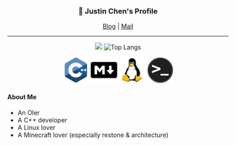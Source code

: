 <h3 align="center">👋 Justin Chen's Profile</h3>
<p align="center">
  <a href="https://ctj12461.vercel.app">Blog</a> |
  <a href="mailto:ctj12461@163.com">Mail</a>
</p>
<hr/>

<p align="center">
  <img src="https://github-readme-stats.vercel.app/api?username=ctj12461&count_private=true&show_icon=true&include_all_commits&hide_border=true"/>
  <img alt="Top Langs" src="https://github-readme-stats.vercel.app/api/top-langs/?username=ctj12461&layout=compact&hide_border=true"/>
</p>

<p align="center">
  <code><img height="60" src="https://raw.githubusercontent.com/github/explore/80688e429a7d4ef2fca1e82350fe8e3517d3494d/topics/cpp/cpp.png"></code>
  <code><img height="60" src="https://raw.githubusercontent.com/github/explore/80688e429a7d4ef2fca1e82350fe8e3517d3494d/topics/markdown/markdown.png"></code>
  <code><img height="60" src="https://raw.githubusercontent.com/github/explore/80688e429a7d4ef2fca1e82350fe8e3517d3494d/topics/linux/linux.png"></code>
  <code><img height="60" src="https://raw.githubusercontent.com/github/explore/d92924b1d925bb134e308bd29c9de6c302ed3beb/topics/terminal/terminal.png"></code>
</p>

#### About Me
 - An OIer
 - A C++ developer
 - A Linux lover
 - A Minecraft lover (especially restone & architecture)

<!--
**ctj12461/ctj12461** is a ✨ _special_ ✨ repository because its `README.md` (this file) appears on your GitHub profile.

Here are some ideas to get you started:

- 🔭 I’m currently working on ...
- 🌱 I’m currently learning ...
- 👯 I’m looking to collaborate on ...
- 🤔 I’m looking for help with ...
- 💬 Ask me about ...
- 📫 How to reach me: ...
- 😄 Pronouns: ...
- ⚡ Fun fact: ...
-->
